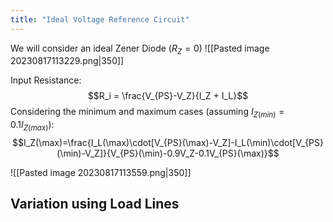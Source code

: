 ```yaml
---
title: "Ideal Voltage Reference Circuit"
---
```

We will consider an ideal Zener Diode ($R_Z = 0$)
![[Pasted image 20230817113229.png|350]]

Input Resistance:
$$R_i = \frac{V_{PS}-V_Z}{I_Z + I_L}$$
Considering the minimum and maximum cases (assuming $I_{Z(min)}=0.1I_{Z(max)}$):
$$I_Z(\max)=\frac{I_L(\max)\cdot[V_{PS}(\max)-V_Z]-I_L(\min)\cdot[V_{PS}(\min)-V_Z]}{V_{PS}(\min)-0.9V_Z-0.1V_{PS}(\max)}$$

![[Pasted image 20230817113559.png|350]]

## Variation using Load Lines
